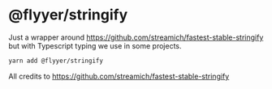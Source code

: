 # @flyyer/stringify

Just a wrapper around https://github.com/streamich/fastest-stable-stringify but with Typescript typing we use in some projects.

```sh
yarn add @flyyer/stringify
```

All credits to https://github.com/streamich/fastest-stable-stringify
